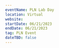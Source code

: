 ```yaml
---
eventName: PLN Lab Day
location: Virtual
website: 
startDate: 06/21/2023
endDate: 06/21/2023
tag: PLN Event
dateTBD: false
---
```

